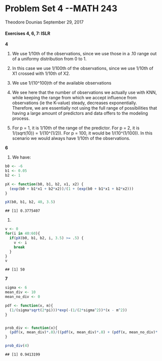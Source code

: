 Problem Set 4 --MATH 243
================
Theodore Dounias
September 29, 2017

#### Exercises 4, 6, 7: ISLR

**4**

1.  We use 1/10th of the observations, since we use those in a .10 range out of a uniformy distribution from 0 to 1.

2.  In this case we use 1/100th of the observations, since we use 1/10th of X1 crossed with 1/10th of X2.

3.  We use 1/(10^100)th of the available observations

4.  We see here that the number of observations we actually use with KNN, while keeping the range from which we accept influence from observations (ie the K-value) steady, decreases exponentially. Therefore, we are essentially not using the full range of possibilities that having a large amount of predictors and data offers to the modeling process.

5.  For p = 1, it is 1/10th of the range of the predictor. For p = 2, it is 1/(sqrt(10)) = 1/(10^(1/2)). For p = 100, it would be 1/(10^(1/100)). In this scenario we would always have 1/10th of the observations.

**6**

1.  We have:

``` r
b0 <- -6
b1 <- 0.05
b2 <- 1

pX <- function(b0, b1, b2, x1, x2) {
  (exp(b0 + b1*x1 + b2*x2))/(1 + (exp(b0 + b1*x1 + b2*x2)))
}

pX(b0, b1, b2, 40, 3.5)
```

    ## [1] 0.3775407

1.  

``` r
v <- 0
for(i in 40:60){
  if(pX(b0, b1, b2, i, 3.5) >= .5) {
    v <- i
    break
  }
}
v
```

    ## [1] 50

**7**

``` r
sigma <- 6
mean_div <- 10
mean_no_div <- 0

pdf <- function(x, m){
  (1/(sigma*sqrt(2*pi)))*exp(-(1/(2*sigma^2))*(x - m^2))
}


prob_div <- function(x){
  (pdf(x, mean_div)*.8)/((pdf(x, mean_div)*.8) + (pdf(x, mean_no_div)*.2))
}

prob_div(4)
```

    ## [1] 0.9413199
